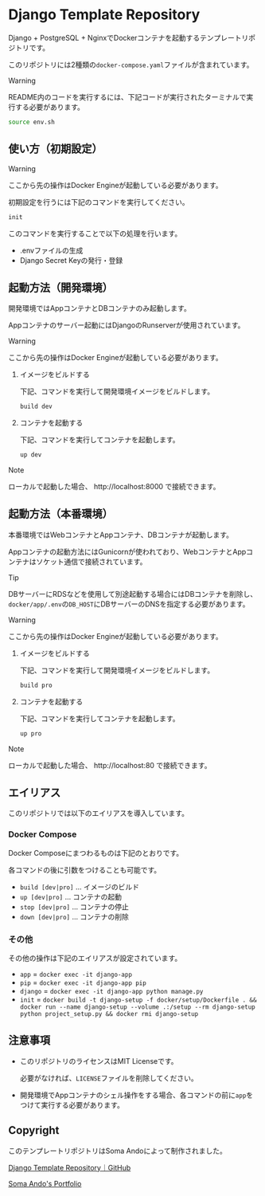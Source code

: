 # Django Template Repository

Django + PostgreSQL + NginxでDockerコンテナを起動するテンプレートリポジトリです。

このリポジトリには2種類の`docker-compose.yaml`ファイルが含まれています。

> [!WARNING]
> README内のコードを実行するには、下記コードが実行されたターミナルで実行する必要があります。
> 
> ``` bash
> source env.sh
> ```

## 使い方（初期設定）

> [!WARNING]
> ここから先の操作はDocker Engineが起動している必要があります。

初期設定を行うには下記のコマンドを実行してください。

``` bash
init
```

このコマンドを実行することで以下の処理を行います。

- .envファイルの生成
- Django Secret Keyの発行・登録

## 起動方法（開発環境）

   開発環境ではAppコンテナとDBコンテナのみ起動します。

   Appコンテナのサーバー起動にはDjangoのRunserverが使用されています。

> [!WARNING]
> ここから先の操作はDocker Engineが起動している必要があります。

   1. イメージをビルドする

      下記、コマンドを実行して開発環境イメージをビルドします。

      ``` bash
      build dev
      ```

   2. コンテナを起動する

      下記、コマンドを実行してコンテナを起動します。

      ``` bash
      up dev
      ```

> [!NOTE]
> ローカルで起動した場合、 http://localhost:8000 で接続できます。

## 起動方法（本番環境）

   本番環境ではWebコンテナとAppコンテナ、DBコンテナが起動します。

   Appコンテナの起動方法にはGunicornが使われており、WebコンテナとAppコンテナはソケット通信で接続されています。

> [!TIP]
> DBサーバーにRDSなどを使用して別途起動する場合にはDBコンテナを削除し、`docker/app/.env`の`DB_HOST`にDBサーバーのDNSを指定する必要があります。

> [!WARNING]
> ここから先の操作はDocker Engineが起動している必要があります。

   1. イメージをビルドする

      下記、コマンドを実行して開発環境イメージをビルドします。

      ``` bash
      build pro
      ```

   2. コンテナを起動する

      下記、コマンドを実行してコンテナを起動します。

      ``` bash
      up pro
      ```

> [!NOTE]
> ローカルで起動した場合、 http://localhost:80 で接続できます。

## エイリアス

このリポジトリでは以下のエイリアスを導入しています。

### Docker Compose

Docker Composeにまつわるものは下記のとおりです。

各コマンドの後に引数をつけることも可能です。

- `build [dev|pro]` ... イメージのビルド
- `up [dev|pro]` ... コンテナの起動
- `stop [dev|pro]` ... コンテナの停止
- `down [dev|pro]` ... コンテナの削除

### その他

その他の操作は下記のエイリアスが設定されています。

- `app` = `docker exec -it django-app`
- `pip` = `docker exec -it django-app pip`
- `django` = `docker exec -it django-app python manage.py`
- `init` = `docker build -t django-setup -f docker/setup/Dockerfile . && docker run --name django-setup --volume .:/setup --rm django-setup python project_setup.py && docker rmi django-setup`

## 注意事項

- このリポジトリのライセンスはMIT Licenseです。

  必要がなければ、`LICENSE`ファイルを削除してください。

- 開発環境でAppコンテナのシェル操作をする場合、各コマンドの前に`app`をつけて実行する必要があります。

## Copyright

このテンプレートリポジトリはSoma Andoによって制作されました。

[Django Template Repository｜GitHub](https://github.com/somando/DjangoTemplate)

[Soma Ando's Portfolio](https://somando.jp)
